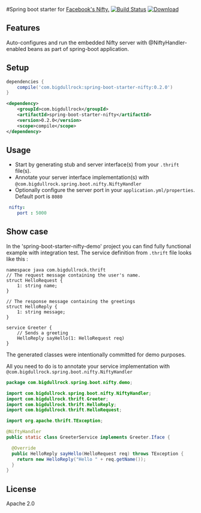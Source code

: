 
#Spring boot starter for [Facebook's Nifty.](https://github.com/facebook/nifty)
[![Build Status](https://travis-ci.org/bigdullrock/spring-boot-starter-nifty.svg?branch=master)](https://travis-ci.org/bigdullrock/spring-boot-starter-nifty)
[ ![Download](https://api.bintray.com/packages/bigdullrock/maven/spring-boot-starter-nifty/images/download.svg) ](https://bintray.com/bigdullrock/maven/spring-boot-starter-nifty/_latestVersion)

## Features
Auto-configures and run the embedded Nifty server with @NiftyHandler-enabled beans as part of spring-boot application.

## Setup
```gradle
dependencies {
    compile('com.bigdullrock:spring-boot-starter-nifty:0.2.0')
}
```
```xml
<dependency>
    <groupId>com.bigdullrock</groupId>
    <artifactId>spring-boot-starter-nifty</artifactId>
    <version>0.2.0</version>
    <scope>compile</scope>
</dependency>
```

## Usage
* Start by generating stub and server interface(s) from your `.thrift` file(s).
* Annotate your server interface implementation(s) with `@com.bigdullrock.spring.boot.nifty.NiftyHandler`
* Optionally configure the server port in your `application.yml/properties`. Default port is `8080`

```yaml
 nifty:
    port : 5000
```

## Show case
In the 'spring-boot-starter-nifty-demo' project you can find fully functional example with integration test.
The service definition from `.thrift` file looks like this :
```thrift
namespace java com.bigdullrock.thrift
// The request message containing the user's name.
struct HelloRequest {
    1: string name;
}

// The response message containing the greetings
struct HelloReply {
    1: string message;
}

service Greeter {
    // Sends a greeting
    HelloReply sayHello(1: HelloRequest req)
}
```
The generated classes were intentionally  committed for demo purposes.

All you need to do is to annotate your service implementation with `@com.bigdullrock.spring.boot.nifty.NiftyHandler`

```java
package com.bigdullrock.spring.boot.nifty.demo;

import com.bigdullrock.spring.boot.nifty.NiftyHandler;
import com.bigdullrock.thrift.Greeter;
import com.bigdullrock.thrift.HelloReply;
import com.bigdullrock.thrift.HelloRequest;

import org.apache.thrift.TException;

@NiftyHandler
public static class GreeterService implements Greeter.Iface {

  @Override
  public HelloReply sayHello(HelloRequest req) throws TException {
    return new HelloReply("Hello " + req.getName());
  }
}
```

## License
Apache 2.0
